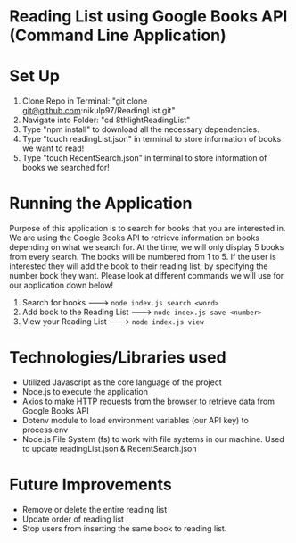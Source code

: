 # Reading List using Google Books API (Command Line Application)

# Set Up

1. Clone Repo in Terminal: "git clone git@github.com:nikulp97/ReadingList.git"
2. Navigate into Folder: "cd 8thlightReadingList"
3. Type "npm install" to download all the necessary dependencies.
4. Type "touch readingList.json" in terminal to store information of books we want to read!
5. Type "touch RecentSearch.json" in terminal to store information of books we searched for!

# Running the Application

Purpose of this application is to search for books that you are interested in. We are
using the Google Books API to retrieve information on books depending on what we search for.
At the time, we will only display 5 books from every search. The books will be numbered from
1 to 5. If the user is interested they will add the book to their reading list, by specifying
the number book they want. Please look at different commands we will use for our application
down below!

1. Search for books ---> `node index.js search <word>`
2. Add book to the Reading List ---> `node index.js save <number>`
3. View your Reading List ---> `node index.js view`

# Technologies/Libraries used

- Utilized Javascript as the core language of the project
- Node.js to execute the application
- Axios to make HTTP requests from the browser to retrieve data from Google Books API
- Dotenv module to load environment variables (our API key) to process.env
- Node.js File System (fs) to work with file systems in our machine. Used to update readingList.json & RecentSearch.json

# Future Improvements

- Remove or delete the entire reading list
- Update order of reading list
- Stop users from inserting the same book to reading list.
